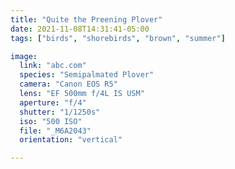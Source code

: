 ```yaml
---
title: "Quite the Preening Plover"
date: 2021-11-08T14:31:41-05:00
tags: ["birds", "shorebirds", "brown", "summer"]

image:
  link: "abc.com"
  species: "Semipalmated Plover"
  camera: "Canon EOS R5"
  lens: "EF 500mm f/4L IS USM"
  aperture: "f/4"
  shutter: "1/1250s"
  iso: "500 ISO"
  file: "_M6A2043"
  orientation: "vertical"

---
```

